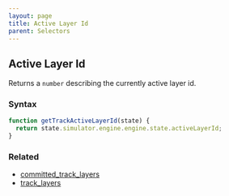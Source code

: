 ```yaml
---
layout: page
title: Active Layer Id
parent: Selectors
---
```


## Active Layer Id

Returns a `number` describing the currently active layer id.

### Syntax

```js
function getTrackActiveLayerId(state) {
  return state.simulator.engine.engine.state.activeLayerId;
}
```

### Related

- [committed_track_layers](./committed_track_layers.md)
- [track_layers](./track_layers.md)
